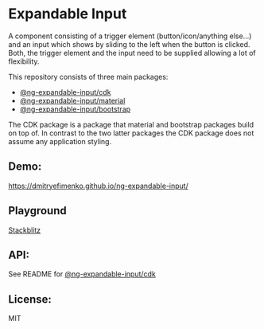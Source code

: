 # Expandable Input

A component consisting of a trigger element (button/icon/anything else...) and an input which shows by sliding to the left when the button is clicked.
Both, the trigger element and the input need to be supplied allowing a lot of flexibility.

This repository consists of three main packages:
* [@ng-expandable-input/cdk](https://github.com/DmitryEfimenko/ng-expandable-input/tree/master/projects/ng-expandable-input)
* [@ng-expandable-input/material](https://github.com/DmitryEfimenko/ng-expandable-input/tree/master/projects/ng-expandable-input-material)
* [@ng-expandable-input/bootstrap](https://github.com/DmitryEfimenko/ng-expandable-input/tree/master/projects/ng-expandable-input-bootstrap)

The CDK package is a package that material and bootstrap packages build on top of. In contrast to the two latter packages the CDK package does not assume any application styling.

## Demo:
https://dmitryefimenko.github.io/ng-expandable-input/

## Playground
[Stackblitz](https://stackblitz.com/github/DmitryEfimenko/ng-expandable-input?file=src%2Fapp%2Fcdk%2Fcdk.component.html)

## API:
See README for [@ng-expandable-input/cdk](https://github.com/DmitryEfimenko/ng-expandable-input/tree/master/projects/ng-expandable-input#api)

## License:
MIT
